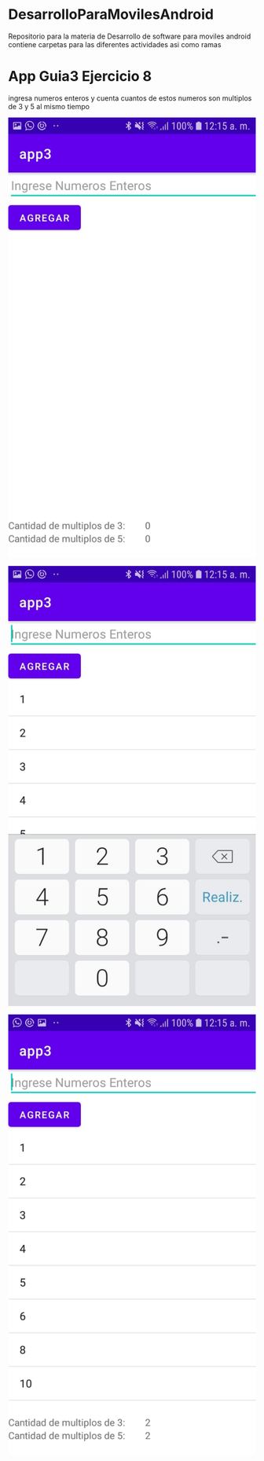 # DesarrolloParaMovilesAndroid
Repositorio para la materia de Desarrollo de software para moviles android 
contiene carpetas para las diferentes actividades asi como ramas 

# App Guia3 Ejercicio 8
ingresa numeros enteros y cuenta cuantos de estos numeros son multiplos de 3 y 5 al mismo tiempo

![alt tag](https://github.com/carls06/DesarrolloParaMovilesAndroid/blob/main/appguia3/app/src/main/res/drawable/1.jpg)

![alt tag](https://github.com/carls06/DesarrolloParaMovilesAndroid/blob/main/appguia3/app/src/main/res/drawable/2.jpg)

![alt tag](https://github.com/carls06/DesarrolloParaMovilesAndroid/blob/main/appguia3/app/src/main/res/drawable/3.jpg)

